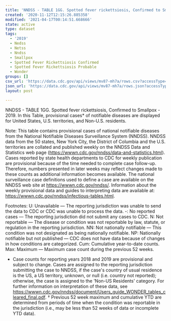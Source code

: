 ```yaml
---
title: 'NNDSS - TABLE 1GG. Spotted fever rickettsiosis, Confirmed to Smallpox'
created: '2020-11-12T12:15:26.885358'
modified: '2021-04-17T00:14:51.668666'
state: active
type: dataset
tags:
  - '2019'
  - Nedss
  - Netss
  - Nndss
  - Smallpox
  - Spotted Fever Rickettsiosis Confirmed
  - Spotted Fever Rickettsiosis Probable
  - Wonder
groups: []
csv_url: 'https://data.cdc.gov/api/views/mv87-mh7a/rows.csv?accessType=DOWNLOAD'
json_url: 'https://data.cdc.gov/api/views/mv87-mh7a/rows.json?accessType=DOWNLOAD'
layout: post

---
```

NNDSS - TABLE 1GG.  Spotted fever rickettsiosis, Confirmed to Smallpox - 2019. In this Table, provisional cases* of notifiable diseases are displayed for United States, U.S. territories, and Non-U.S. residents. 

Note: 
This table contains provisional cases of national notifiable diseases from the National Notifiable Diseases Surveillance System (NNDSS). NNDSS data from the 50 states, New York City, the District of Columbia and the U.S. territories are collated and published weekly on the NNDSS Data and Statistics web page (https://wwwn.cdc.gov/nndss/data-and-statistics.html). Cases reported by state health departments to CDC for weekly publication are provisional because of the time needed to complete case follow-up. Therefore, numbers presented in later weeks may reflect changes made to these counts as additional information becomes available. The national surveillance case definitions used to define a case are available on the NNDSS web site at https://wwwn.cdc.gov/nndss/. Information about the weekly provisional data and guides to interpreting data are available at: https://wwwn.cdc.gov/nndss/infectious-tables.html. 

Footnotes:
U: Unavailable — The reporting jurisdiction was unable to send the data to CDC or CDC was unable to process the data.
-: No reported cases — The reporting jurisdiction did not submit any cases to CDC.
N: Not reportable — The disease or condition was not reportable by law, statute, or regulation in the reporting jurisdiction.
NN: Not nationally notifiable — This condition was not designated as being nationally notifiable.
NP: Nationally notifiable but not published — CDC does not have data because of changes in how conditions are categorized.
Cum: Cumulative year-to-date counts.
Max: Maximum — Maximum case count during the previous 52 weeks.
* Case counts for reporting years 2018 and 2019 are provisional and subject to change. Cases are assigned to the reporting jurisdiction submitting the case to NNDSS, if the case's country of usual residence is the US, a US territory, unknown, or null (i.e. country not reported); otherwise, the case is assigned to the 'Non-US Residents' category. For further information on interpretation of these data, see https://wwwn.cdc.gov/nndss/document/Users_guide_WONDER_tables_cleared_final.pdf. 
† Previous 52 week maximum and cumulative YTD are determined from periods of time when the condition was reportable in the jurisdiction (i.e., may be less than 52 weeks of data or incomplete YTD data).
